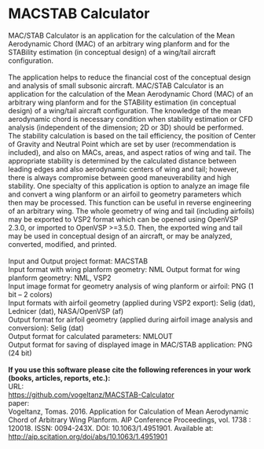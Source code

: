 # MACSTAB Calculator
MAC/STAB Calculator is an application for the calculation of the Mean Aerodynamic Chord (MAC) of an arbitrary wing planform and for the STABility estimation (in conceptual design) of a wing/tail aircraft configuration.
<BR>
<BR>
The application helps to reduce the financial cost of the conceptual design and analysis of small subsonic aircraft. MAC/STAB Calculator is an application for the calculation of the Mean Aerodynamic Chord (MAC) of an arbitrary wing planform and for the STABility estimation (in conceptual design) of a wing/tail aircraft configuration. The knowledge of the mean aerodynamic chord is necessary condition when stability estimation or CFD analysis (independent of the dimension; 2D or 3D) should be performed. The stability calculation is based on the tail efficiency, the position of Center of Gravity and Neutral Point which are set by user (recommendation is included), and also on MACs, areas, and aspect ratios of wing and tail. The appropriate stability is determined by the calculated distance between leading edges and also aerodynamic centers of wing and tail; however, there is always compromise between good maneuverability and high stability. One specialty of this application is option to analyze an image file and convert a wing planform or an airfoil to geometry parameters which then may be processed. This function can be useful in reverse engineering of an arbitrary wing. The whole geometry of wing and tail (including airfoils) may be exported to VSP2 format which can be opened using OpenVSP 2.3.0, or imported to OpenVSP >=3.5.0. Then, the exported wing and tail may be used in conceptual design of an aircraft, or may be analyzed, converted, modified, and printed.
<BR>
<BR>
Input and Output project format: MACSTAB
<BR>
Input format with wing planform geometry: NML Output format for wing planform geometry: NML, VSP2
<BR>
Input image format for geometry analysis of wing planform or airfoil: PNG (1 bit – 2 colors)
<BR>
Input formats with airfoil geometry (applied during VSP2 export): Selig (dat), Lednicer (dat), NASA/OpenVSP (af)
<BR>
Output format for airfoil geometry (applied during airfoil image analysis and conversion): Selig (dat)
<BR>
Output format for calculated parameters: NMLOUT
<BR>
Output format for saving of displayed image in MAC/STAB application: PNG (24 bit)
<BR>
<BR>
<b>If you use this software please cite the following references in your work (books, articles, reports, etc.):</b>
<BR>
URL:<BR>
https://github.com/vogeltanz/MACSTAB-Calculator
<BR>
paper:<BR>
Vogeltanz, Tomas. 2016. Application for Calculation of Mean Aerodynamic Chord of Arbitrary Wing Planform. AIP Conference Proceedings, vol. 1738 : 120018. ISSN: 0094-243X. DOI: 10.1063/1.4951901. Available at: http://aip.scitation.org/doi/abs/10.1063/1.4951901
